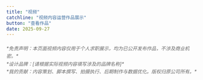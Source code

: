 ```yaml
---
title: "视频"
catchline: "视频内容运营作品展示"
button: "查看作品"
date: 2025-09-27
---
```


<div style="font-style: italic; color: #666; font-size: 0.9em; line-height: 1.6; margin: 20px 0;">
*免责声明：本页面视频内容仅用于个人求职展示，均为已公开发布作品，不涉及商业机密。*<br>
*设计品牌：[请根据实际视频内容填写涉及的品牌名称]*<br>
*我的贡献：内容策划、脚本撰写、拍摄执行、后期制作与数据优化。版权归原公司所有。*
</div>
